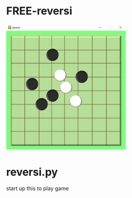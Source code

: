 # FREE-reversi
<img src="figure/demo.png" width="320px"></img>
# reversi.py
start up this to play game
